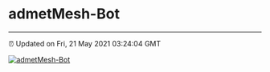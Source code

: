 # admetMesh-Bot
---
⏰ Updated on Fri, 21 May 2021 03:24:04 GMT

[![admetMesh-Bot](https://github.com/kotori-y/admetMesh-bot/actions/workflows/main.yml/badge.svg)](https://github.com/kotori-y/admetMesh-bot/actions/workflows/main.yml)
